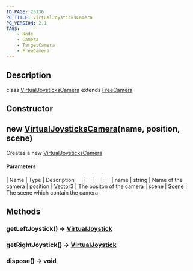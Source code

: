 ```yaml
---
ID_PAGE: 25136
PG_TITLE: VirtualJoysticksCamera
PG_VERSION: 2.1
TAGS:
    - Node
    - Camera
    - TargetCamera
    - FreeCamera
---
```

## Description

class [VirtualJoysticksCamera](/classes/2.3/VirtualJoysticksCamera) extends [FreeCamera](/classes/2.3/FreeCamera)



## Constructor

## new [VirtualJoysticksCamera](/classes/2.3/VirtualJoysticksCamera)(name, position, scene)

Creates a new [VirtualJoysticksCamera](/classes/2.3/VirtualJoysticksCamera)

#### Parameters
 | Name | Type | Description
---|---|---|---
 | name | string |   Name of the camera
 | position | [Vector3](/classes/2.3/Vector3) |   The positon of the camera
 | scene | [Scene](/classes/2.3/Scene) |   The scene which contain the camera
## Methods

### getLeftJoystick() &rarr; [VirtualJoystick](/classes/2.3/VirtualJoystick)


### getRightJoystick() &rarr; [VirtualJoystick](/classes/2.3/VirtualJoystick)


### dispose() &rarr; void



